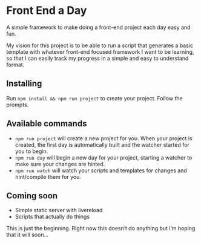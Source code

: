 # Front End a Day

A simple framework to make doing a front-end project each day easy and fun.

My vision for this project is to be able to run a script that generates a basic template with whatever front-end focused framework I want to be learning, so that I can easily track my progress in a simple and easy to understand format.

## Installing

Run `npm install && npm run project` to create your project. Follow the prompts.

## Available commands

+ `npm run project` will create a new project for you. When your project is created, the first day is automatically built and the watcher started for you to begin.
+ `npm run day` will begin a new day for your project, starting a watcher to make sure your changes are hinted.
+ `npm run watch` will watch your scripts and templates for changes and hint/compile them for you.

## Coming soon

+ Simple static server with livereload
+ Scripts that actually do things

This is just the beginning. Right now this doesn’t do anything but I’m hoping that it will soon...
